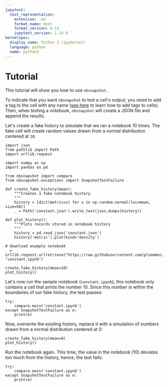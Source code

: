 ```yaml
---
jupytext:
  text_representation:
    extension: .md
    format_name: myst
    format_version: 0.13
    jupytext_version: 1.14.0
kernelspec:
  display_name: Python 3 (ipykernel)
  language: python
  name: python3
---
```


# Tutorial

This tutorial will show you how to use `nbsnapshot`.

To indicate that you want `nbsnapshot` to test a cell's output, you need to add a tag to the cell with any name ([see here](https://jupyterbook.org/en/stable/content/metadata.html) to learn how to add tags to cells). Then, when testing a notebook, `nbsnapshot` will create a JSON file and append the results.

Let's create a fake history to simulate that we ran a notebook 10 times. The fake cell will create random values drawn from a normal distribution centered at `10`:

```{code-cell} ipython3
import json
from pathlib import Path
import urllib.request

import numpy as np
import pandas as pd

from nbsnapshot import compare
from nbsnapshot.exceptions import SnapshotTestFailure

def create_fake_history(mean):
    """Creates a fake notebook history
    """
    history = [dict(metric=x) for x in np.random.normal(loc=mean, size=50)]
    _ = Path('constant.json').write_text(json.dumps(history))

def plot_history():
    """Plots records stored in notebook history
    """
    history = pd.read_json('constant.json')
    history['metric'].plot(kind='density')

# download example notebook
_ = urllib.request.urlretrieve("https://raw.githubusercontent.com/ploomber/nbsnapshot/main/examples/constant.ipynb", "constant.ipynb")
```

```{code-cell} ipython3
create_fake_history(mean=10)
plot_history()
```

Let's now run the sample notebook (`constant.ipynb`), this notebook only contains a cell that prints the number 10. Since this number is within the boundaries of our fake history, the test passes:

```{code-cell} ipython3
try:
    compare.main('constant.ipynb')
except SnapshotTestFailure as e:
    print(e)
```

Now, overwrite the existing history, replace it with a simulation of numbers drawn from a normal distribution centered at 0:

```{code-cell} ipython3
create_fake_history(mean=0)
plot_history()
```

Run the notebook again. This time, the value in the notebook (10) deviates too much from the history, hence, the test fails:

```{code-cell} ipython3
try:
    compare.main('constant.ipynb')
except SnapshotTestFailure as e:
    print(e)
```

